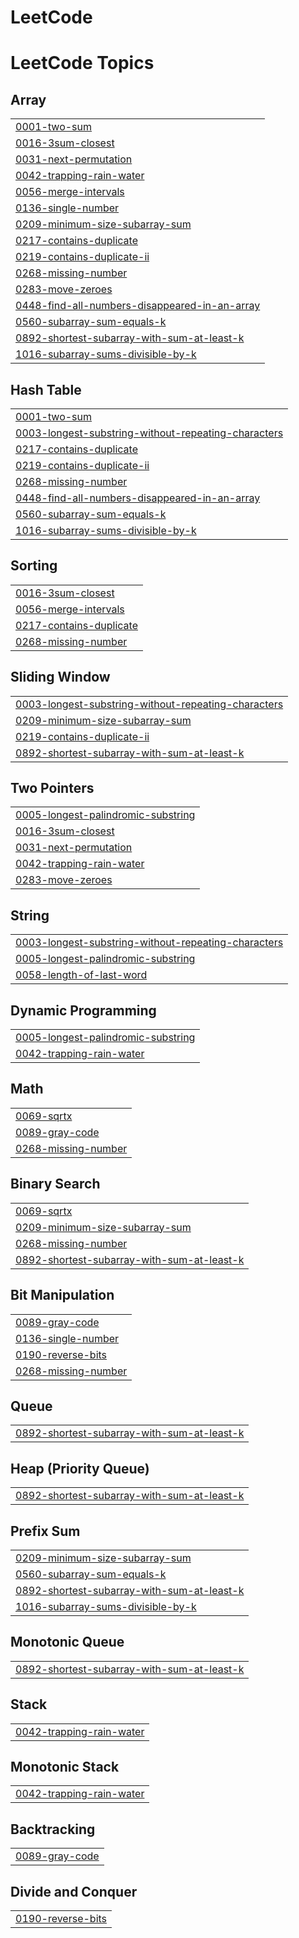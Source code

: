 # LeetCode
<!---LeetCode Topics Start-->
# LeetCode Topics
## Array
|  |
| ------- |
| [0001-two-sum](https://github.com/shiv-eshwar/LeetCode/tree/master/0001-two-sum) |
| [0016-3sum-closest](https://github.com/shiv-eshwar/LeetCode/tree/master/0016-3sum-closest) |
| [0031-next-permutation](https://github.com/shiv-eshwar/LeetCode/tree/master/0031-next-permutation) |
| [0042-trapping-rain-water](https://github.com/shiv-eshwar/LeetCode/tree/master/0042-trapping-rain-water) |
| [0056-merge-intervals](https://github.com/shiv-eshwar/LeetCode/tree/master/0056-merge-intervals) |
| [0136-single-number](https://github.com/shiv-eshwar/LeetCode/tree/master/0136-single-number) |
| [0209-minimum-size-subarray-sum](https://github.com/shiv-eshwar/LeetCode/tree/master/0209-minimum-size-subarray-sum) |
| [0217-contains-duplicate](https://github.com/shiv-eshwar/LeetCode/tree/master/0217-contains-duplicate) |
| [0219-contains-duplicate-ii](https://github.com/shiv-eshwar/LeetCode/tree/master/0219-contains-duplicate-ii) |
| [0268-missing-number](https://github.com/shiv-eshwar/LeetCode/tree/master/0268-missing-number) |
| [0283-move-zeroes](https://github.com/shiv-eshwar/LeetCode/tree/master/0283-move-zeroes) |
| [0448-find-all-numbers-disappeared-in-an-array](https://github.com/shiv-eshwar/LeetCode/tree/master/0448-find-all-numbers-disappeared-in-an-array) |
| [0560-subarray-sum-equals-k](https://github.com/shiv-eshwar/LeetCode/tree/master/0560-subarray-sum-equals-k) |
| [0892-shortest-subarray-with-sum-at-least-k](https://github.com/shiv-eshwar/LeetCode/tree/master/0892-shortest-subarray-with-sum-at-least-k) |
| [1016-subarray-sums-divisible-by-k](https://github.com/shiv-eshwar/LeetCode/tree/master/1016-subarray-sums-divisible-by-k) |
## Hash Table
|  |
| ------- |
| [0001-two-sum](https://github.com/shiv-eshwar/LeetCode/tree/master/0001-two-sum) |
| [0003-longest-substring-without-repeating-characters](https://github.com/shiv-eshwar/LeetCode/tree/master/0003-longest-substring-without-repeating-characters) |
| [0217-contains-duplicate](https://github.com/shiv-eshwar/LeetCode/tree/master/0217-contains-duplicate) |
| [0219-contains-duplicate-ii](https://github.com/shiv-eshwar/LeetCode/tree/master/0219-contains-duplicate-ii) |
| [0268-missing-number](https://github.com/shiv-eshwar/LeetCode/tree/master/0268-missing-number) |
| [0448-find-all-numbers-disappeared-in-an-array](https://github.com/shiv-eshwar/LeetCode/tree/master/0448-find-all-numbers-disappeared-in-an-array) |
| [0560-subarray-sum-equals-k](https://github.com/shiv-eshwar/LeetCode/tree/master/0560-subarray-sum-equals-k) |
| [1016-subarray-sums-divisible-by-k](https://github.com/shiv-eshwar/LeetCode/tree/master/1016-subarray-sums-divisible-by-k) |
## Sorting
|  |
| ------- |
| [0016-3sum-closest](https://github.com/shiv-eshwar/LeetCode/tree/master/0016-3sum-closest) |
| [0056-merge-intervals](https://github.com/shiv-eshwar/LeetCode/tree/master/0056-merge-intervals) |
| [0217-contains-duplicate](https://github.com/shiv-eshwar/LeetCode/tree/master/0217-contains-duplicate) |
| [0268-missing-number](https://github.com/shiv-eshwar/LeetCode/tree/master/0268-missing-number) |
## Sliding Window
|  |
| ------- |
| [0003-longest-substring-without-repeating-characters](https://github.com/shiv-eshwar/LeetCode/tree/master/0003-longest-substring-without-repeating-characters) |
| [0209-minimum-size-subarray-sum](https://github.com/shiv-eshwar/LeetCode/tree/master/0209-minimum-size-subarray-sum) |
| [0219-contains-duplicate-ii](https://github.com/shiv-eshwar/LeetCode/tree/master/0219-contains-duplicate-ii) |
| [0892-shortest-subarray-with-sum-at-least-k](https://github.com/shiv-eshwar/LeetCode/tree/master/0892-shortest-subarray-with-sum-at-least-k) |
## Two Pointers
|  |
| ------- |
| [0005-longest-palindromic-substring](https://github.com/shiv-eshwar/LeetCode/tree/master/0005-longest-palindromic-substring) |
| [0016-3sum-closest](https://github.com/shiv-eshwar/LeetCode/tree/master/0016-3sum-closest) |
| [0031-next-permutation](https://github.com/shiv-eshwar/LeetCode/tree/master/0031-next-permutation) |
| [0042-trapping-rain-water](https://github.com/shiv-eshwar/LeetCode/tree/master/0042-trapping-rain-water) |
| [0283-move-zeroes](https://github.com/shiv-eshwar/LeetCode/tree/master/0283-move-zeroes) |
## String
|  |
| ------- |
| [0003-longest-substring-without-repeating-characters](https://github.com/shiv-eshwar/LeetCode/tree/master/0003-longest-substring-without-repeating-characters) |
| [0005-longest-palindromic-substring](https://github.com/shiv-eshwar/LeetCode/tree/master/0005-longest-palindromic-substring) |
| [0058-length-of-last-word](https://github.com/shiv-eshwar/LeetCode/tree/master/0058-length-of-last-word) |
## Dynamic Programming
|  |
| ------- |
| [0005-longest-palindromic-substring](https://github.com/shiv-eshwar/LeetCode/tree/master/0005-longest-palindromic-substring) |
| [0042-trapping-rain-water](https://github.com/shiv-eshwar/LeetCode/tree/master/0042-trapping-rain-water) |
## Math
|  |
| ------- |
| [0069-sqrtx](https://github.com/shiv-eshwar/LeetCode/tree/master/0069-sqrtx) |
| [0089-gray-code](https://github.com/shiv-eshwar/LeetCode/tree/master/0089-gray-code) |
| [0268-missing-number](https://github.com/shiv-eshwar/LeetCode/tree/master/0268-missing-number) |
## Binary Search
|  |
| ------- |
| [0069-sqrtx](https://github.com/shiv-eshwar/LeetCode/tree/master/0069-sqrtx) |
| [0209-minimum-size-subarray-sum](https://github.com/shiv-eshwar/LeetCode/tree/master/0209-minimum-size-subarray-sum) |
| [0268-missing-number](https://github.com/shiv-eshwar/LeetCode/tree/master/0268-missing-number) |
| [0892-shortest-subarray-with-sum-at-least-k](https://github.com/shiv-eshwar/LeetCode/tree/master/0892-shortest-subarray-with-sum-at-least-k) |
## Bit Manipulation
|  |
| ------- |
| [0089-gray-code](https://github.com/shiv-eshwar/LeetCode/tree/master/0089-gray-code) |
| [0136-single-number](https://github.com/shiv-eshwar/LeetCode/tree/master/0136-single-number) |
| [0190-reverse-bits](https://github.com/shiv-eshwar/LeetCode/tree/master/0190-reverse-bits) |
| [0268-missing-number](https://github.com/shiv-eshwar/LeetCode/tree/master/0268-missing-number) |
## Queue
|  |
| ------- |
| [0892-shortest-subarray-with-sum-at-least-k](https://github.com/shiv-eshwar/LeetCode/tree/master/0892-shortest-subarray-with-sum-at-least-k) |
## Heap (Priority Queue)
|  |
| ------- |
| [0892-shortest-subarray-with-sum-at-least-k](https://github.com/shiv-eshwar/LeetCode/tree/master/0892-shortest-subarray-with-sum-at-least-k) |
## Prefix Sum
|  |
| ------- |
| [0209-minimum-size-subarray-sum](https://github.com/shiv-eshwar/LeetCode/tree/master/0209-minimum-size-subarray-sum) |
| [0560-subarray-sum-equals-k](https://github.com/shiv-eshwar/LeetCode/tree/master/0560-subarray-sum-equals-k) |
| [0892-shortest-subarray-with-sum-at-least-k](https://github.com/shiv-eshwar/LeetCode/tree/master/0892-shortest-subarray-with-sum-at-least-k) |
| [1016-subarray-sums-divisible-by-k](https://github.com/shiv-eshwar/LeetCode/tree/master/1016-subarray-sums-divisible-by-k) |
## Monotonic Queue
|  |
| ------- |
| [0892-shortest-subarray-with-sum-at-least-k](https://github.com/shiv-eshwar/LeetCode/tree/master/0892-shortest-subarray-with-sum-at-least-k) |
## Stack
|  |
| ------- |
| [0042-trapping-rain-water](https://github.com/shiv-eshwar/LeetCode/tree/master/0042-trapping-rain-water) |
## Monotonic Stack
|  |
| ------- |
| [0042-trapping-rain-water](https://github.com/shiv-eshwar/LeetCode/tree/master/0042-trapping-rain-water) |
## Backtracking
|  |
| ------- |
| [0089-gray-code](https://github.com/shiv-eshwar/LeetCode/tree/master/0089-gray-code) |
## Divide and Conquer
|  |
| ------- |
| [0190-reverse-bits](https://github.com/shiv-eshwar/LeetCode/tree/master/0190-reverse-bits) |
<!---LeetCode Topics End-->